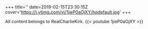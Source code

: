 +++
title=''
date=2019-02-15T23:30:15Z
cover='https://i.ytimg.com/vi/1jieP0aOjXY/hqdefault.jpg'
+++

All content belongs to RealCharlieKirk.
{{< youtube 1jieP0aOjXY >}}
